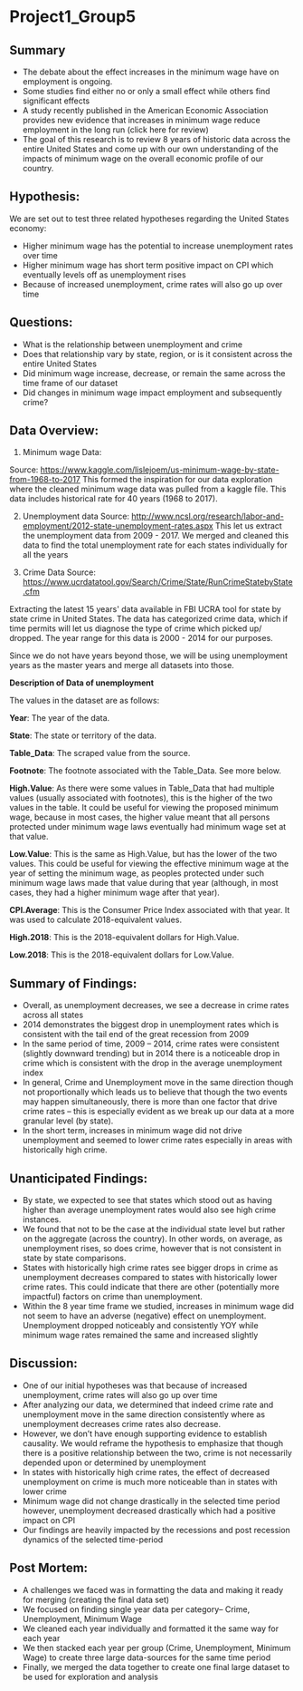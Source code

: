 # Project1_Group5

Summary
---
  * The debate about the effect increases in the minimum wage have on employment is ongoing.
  * Some studies find either no or only a small effect while others find significant effects 
  * A study recently published in the American Economic Association provides new evidence that increases in minimum wage reduce employment in the long run (click here for review)
  * The goal of this research is to review 8 years of historic data across the entire United States and come up with our own understanding of the impacts of minimum wage on the overall economic profile of our country. 

Hypothesis:
---
We are set out to test three related hypotheses regarding the United States economy: 
  * Higher minimum wage has the potential to increase unemployment rates over time
  * Higher minimum wage has short term positive impact on CPI which eventually levels off as unemployment rises
  * Because of increased unemployment, crime rates will also go up over time
  
Questions: 
---
  * What is the relationship between unemployment and crime
  * Does that relationship vary by state, region, or is it consistent across the entire United States
  * Did minimum wage increase, decrease, or remain the same across the time frame of our dataset
  * Did changes in minimum wage impact employment and subsequently crime?

Data Overview: 
---

1. Minimum wage Data:

Source: https://www.kaggle.com/lislejoem/us-minimum-wage-by-state-from-1968-to-2017
This formed the inspiration for our data exploration where the cleaned minimum wage data was pulled from a kaggle file. This data includes historical rate for 40 years (1968 to 2017). 

2. Unemployment data
Source: http://www.ncsl.org/research/labor-and-employment/2012-state-unemployment-rates.aspx
This let us extract the unemployment data from 2009 - 2017. We merged and cleaned this data to find the total unemployment rate for each states individually for all the years

3. Crime Data
Source: https://www.ucrdatatool.gov/Search/Crime/State/RunCrimeStatebyState.cfm

Extracting the latest 15 years' data available in FBI UCRA tool for state by state crime in United States. The data has categorized crime data, which if time permits will let us diagnose the type of crime which picked up/ dropped. 
The year range for this data is 2000 - 2014 for our purposes. 

Since we do not have years beyond those, we will be using unemployment years as the master years and merge all datasets into those.  

<b>Description of Data of unemployment</b>

The values in the dataset are as follows:

<b>Year</b>: The year of the data.

<b>State</b>: The state or territory of the data.

<b>Table_Data</b>: The scraped value from the source.

<b>Footnote</b>: The footnote associated with the Table_Data. See more below.

<b>High.Value</b>: As there were some values in Table_Data that had multiple values (usually associated with footnotes), this is the higher of the two values in the table. It could be useful for viewing the proposed minimum wage, because in most cases, the higher value meant that all persons protected under minimum wage laws eventually had minimum wage set at that value.

<b>Low.Value</b>: This is the same as High.Value, but has the lower of the two values. This could be useful for viewing the effective minimum wage at the year of setting the minimum wage, as peoples protected under such minimum wage laws made that value during that year (although, in most cases, they had a higher minimum wage after that year).

<b>CPI.Average</b>: This is the Consumer Price Index associated with that year. It was used to calculate 2018-equivalent values.

<b>High.2018</b>: This is the 2018-equivalent dollars for High.Value.

<b>Low.2018</b>: This is the 2018-equivalent dollars for Low.Value.


Summary of Findings: 
---
  * Overall, as unemployment decreases, we see a decrease in crime rates across all states
  * 2014 demonstrates the biggest drop in unemployment rates which is consistent with the tail end of the great recession from 2009
  * In the same period of time, 2009 – 2014, crime rates were consistent (slightly downward trending) but in 2014 there is a noticeable drop in crime which is consistent with the drop in the average unemployment index
  * In general, Crime and Unemployment move in the same direction though not proportionally which leads us to believe that though the two events may happen simultaneously, there is more than one factor that drive crime rates – this is especially evident as we break up our data at a more granular level (by state).
  * In the short term, increases in minimum wage did not drive unemployment and seemed to lower crime rates especially in areas with historically high crime.

Unanticipated Findings: 
---
  * By state, we expected to see that states which stood out as having higher than average unemployment rates would also see high crime instances. 
  * We found that not to be the case at the individual state level but rather on the aggregate (across the country). In other words, on average, as unemployment rises, so does crime, however that is not consistent in state by state comparisons. 
  * States with historically high crime rates see bigger drops in crime as unemployment decreases compared to states with historically lower crime rates. This could indicate that there are other (potentially more impactful) factors on crime than unemployment. 
  * Within the 8 year time frame we studied, increases in minimum wage did not seem to have an adverse (negative) effect on unemployment. Unemployment dropped noticeably and consistently YOY while minimum wage rates remained the same and increased slightly

Discussion:
---
  * One of our initial hypotheses was that because of increased unemployment, crime rates will also go up over time
  * After analyzing our data, we determined that indeed crime rate and unemployment move in the same direction consistently where as unemployment decreases crime rates also decrease. 
  * However, we don’t have enough supporting evidence to establish causality. We would reframe the hypothesis to emphasize that though there is a positive relationship between the two, crime is not necessarily depended upon or determined by  unemployment 
  * In states with historically high crime rates, the effect of decreased unemployment on crime is much more noticeable than in states with lower crime
  * Minimum wage did not change drastically in the selected time period however, unemployment decreased drastically which had a positive impact on CPI
  * Our findings are heavily impacted by the recessions and post recession dynamics of the selected time-period
  
Post Mortem:
---
  * A challenges we faced was in formatting the data and making it ready for merging (creating the final data set)
  * We focused on finding single year data per category– Crime, Unemployment, Minimum Wage
  * We cleaned each year individually and formatted it the same way for each year
  * We then stacked each year per group (Crime, Unemployment, Minimum Wage) to create three large data-sources for the same time period 
  * Finally, we merged the data together to create one final large dataset to be used for exploration and analysis





